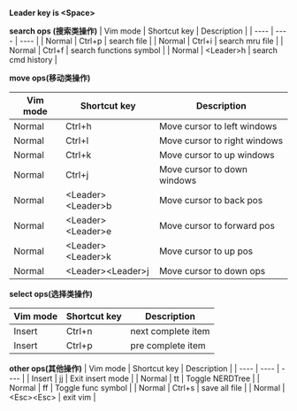 
**Leader key is \<Space\>**

**search ops (搜索类操作)**
| Vim mode | Shortcut key | Description |
| ---- | ---- | ---- |
| Normal | Ctrl+p | search file |
| Normal | Ctrl+i | search mru file |
| Normal | Ctrl+f | search functions symbol |
| Normal | \<Leader\>h | search cmd history |



**move ops(移动类操作)**

| Vim mode | Shortcut key | Description |
| ---- | ---- | ---- |
| Normal | Ctrl+h | Move cursor to left windows |
| Normal | Ctrl+l | Move cursor to right windows |
| Normal | Ctrl+k | Move cursor to up windows |
| Normal | Ctrl+j | Move cursor to down windows |
| Normal | \<Leader\>\<Leader\>b | Move cursor to back pos |
| Normal | \<Leader\>\<Leader\>e | Move cursor to forward pos  |
| Normal | \<Leader\>\<Leader\>k | Move cursor to up pos |
| Normal | \<Leader\>\<Leader\>j | Move cursor to down ops |



**select ops(选择类操作)**

| Vim mode | Shortcut key | Description |
| ---- | ---- | ---- |
| Insert | Ctrl+n| next complete item |
| Insert | Ctrl+p| pre complete item |



**other ops(其他操作)**
| Vim mode | Shortcut key | Description |
| ---- | ---- | ---- |
| Insert | jj | Exit insert mode |
| Normal | tt | Toggle NERDTree |
| Normal | ff | Toggle func symbol |
| Normal | Ctrl+s | save all file |
| Normal | \<Esc\>\<Esc\> | exit vim |
